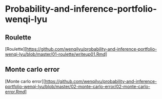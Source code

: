 
# Probability-and-inference-portfolio-wenqi-lyu

## Roulette

[Roulette][https://github.com/wenqilyu/probability-and-inference-portfolio-wenqi-lyu/blob/master/01-roulette/writeup01.Rmd]

## Monte carlo error

[Monte carlo error][https://github.com/wenqilyu/probability-and-inference-portfolio-wenqi-lyu/blob/master/02-monte-carlo-error/02-monte-carlo-error.Rmd]

